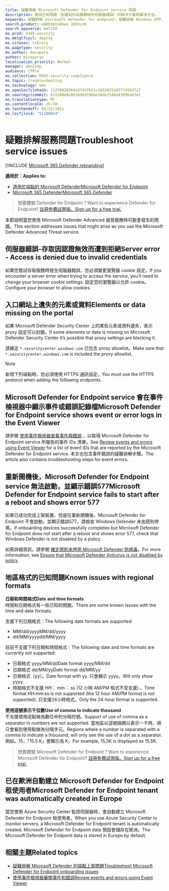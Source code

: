 ```yaml
---
title: 疑難排解 Microsoft Defender for Endpoint service 問題
description: 尋找已知問題（如嘗試存取服務時的伺服器錯誤）的解決方案和解決方法。
keywords: 疑難排解 microsoft defender for endpoint、疑難排解 Windows ATP、伺服器錯誤、拒絕存取、無效認證、沒有資料、儀表板入口網站、允許事件檢視器
search.product: eADQiWindows 10XVcnh
search.appverid: met150
ms.prod: m365-security
ms.mktglfcycl: deploy
ms.sitesec: library
ms.pagetype: security
ms.author: macapara
author: mjcaparas
localization_priority: Normal
manager: dansimp
audience: ITPro
ms.collection: M365-security-compliance
ms.topic: troubleshooting
ms.technology: mde
ms.openlocfilehash: 112f682836da37ddfb51c103282518ff74563727
ms.sourcegitcommit: 6f2288e0c863496dfd0ee38de754bd43096ab3e1
ms.translationtype: MT
ms.contentlocale: zh-TW
ms.lasthandoff: 03/24/2021
ms.locfileid: "51186014"
---
```

# <a name="troubleshoot-service-issues"></a><span data-ttu-id="144ba-104">疑難排解服務問題</span><span class="sxs-lookup"><span data-stu-id="144ba-104">Troubleshoot service issues</span></span>

[!INCLUDE [Microsoft 365 Defender rebranding](../../includes/microsoft-defender.md)]

<span data-ttu-id="144ba-105">**適用於：**</span><span class="sxs-lookup"><span data-stu-id="144ba-105">**Applies to:**</span></span>
- [<span data-ttu-id="144ba-106">適用於端點的 Microsoft Defender</span><span class="sxs-lookup"><span data-stu-id="144ba-106">Microsoft Defender for Endpoint</span></span>](https://go.microsoft.com/fwlink/p/?linkid=2154037)
- [<span data-ttu-id="144ba-107">Microsoft 365 Defender</span><span class="sxs-lookup"><span data-stu-id="144ba-107">Microsoft 365 Defender</span></span>](https://go.microsoft.com/fwlink/?linkid=2118804)

> <span data-ttu-id="144ba-108">想要體驗 Defender for Endpoint？</span><span class="sxs-lookup"><span data-stu-id="144ba-108">Want to experience Defender for Endpoint?</span></span> [<span data-ttu-id="144ba-109">註冊免費試用版。</span><span class="sxs-lookup"><span data-stu-id="144ba-109">Sign up for a free trial.</span></span>](https://www.microsoft.com/microsoft-365/windows/microsoft-defender-atp?ocid=docs-wdatp-pullalerts-abovefoldlink) 


<span data-ttu-id="144ba-110">本節說明當您使用 Microsoft Defender Advanced 威脅服務時可能會發生的問題。</span><span class="sxs-lookup"><span data-stu-id="144ba-110">This section addresses issues that might arise as you use the Microsoft Defender Advanced Threat service.</span></span>

## <a name="server-error---access-is-denied-due-to-invalid-credentials"></a><span data-ttu-id="144ba-111">伺服器錯誤-存取因認證無效而遭到拒絕</span><span class="sxs-lookup"><span data-stu-id="144ba-111">Server error - Access is denied due to invalid credentials</span></span>
<span data-ttu-id="144ba-112">如果您嘗試存取服務時發生伺服器錯誤，您必須變更瀏覽器 cookie 設定。</span><span class="sxs-lookup"><span data-stu-id="144ba-112">If you encounter a server error when trying to access the service, you’ll need to change your browser cookie settings.</span></span>
<span data-ttu-id="144ba-113">設定您的瀏覽器以允許 cookie。</span><span class="sxs-lookup"><span data-stu-id="144ba-113">Configure your browser to allow cookies.</span></span>

## <a name="elements-or-data-missing-on-the-portal"></a><span data-ttu-id="144ba-114">入口網站上遺失的元素或資料</span><span class="sxs-lookup"><span data-stu-id="144ba-114">Elements or data missing on the portal</span></span>
<span data-ttu-id="144ba-115">如果 Microsoft Defender Security Center 上的某些元素或資料遺失，表示 proxy 設定可以封鎖。</span><span class="sxs-lookup"><span data-stu-id="144ba-115">If some elements or data is missing on Microsoft Defender Security Center it’s possible that proxy settings are blocking it.</span></span>

<span data-ttu-id="144ba-116">請確定 `*.securitycenter.windows.com` 已包含 proxy allowlist。</span><span class="sxs-lookup"><span data-stu-id="144ba-116">Make sure that `*.securitycenter.windows.com` is included the proxy allowlist.</span></span>


> [!NOTE]
> <span data-ttu-id="144ba-117">新增下列端點時，您必須使用 HTTPS 通訊協定。</span><span class="sxs-lookup"><span data-stu-id="144ba-117">You must use the HTTPS protocol when adding the following endpoints.</span></span>

## <a name="microsoft-defender-for-endpoint-service-shows-event-or-error-logs-in-the-event-viewer"></a><span data-ttu-id="144ba-118">Microsoft Defender for Endpoint service 會在事件檢視器中顯示事件或錯誤記錄檔</span><span class="sxs-lookup"><span data-stu-id="144ba-118">Microsoft Defender for Endpoint service shows event or error logs in the Event Viewer</span></span>

<span data-ttu-id="144ba-119">請參閱 [使用事件檢視器查看事件與錯誤](event-error-codes.md) ，以取得 Microsoft Defender for Endpoint service 所報告的事件 IDs 清單。</span><span class="sxs-lookup"><span data-stu-id="144ba-119">See [Review events and errors using Event Viewer](event-error-codes.md) for a list of event IDs that are reported by the Microsoft Defender for Endpoint service.</span></span> <span data-ttu-id="144ba-120">本文也包含事件錯誤的疑難排解步驟。</span><span class="sxs-lookup"><span data-stu-id="144ba-120">The article also contains troubleshooting steps for event errors.</span></span>

## <a name="microsoft-defender-for-endpoint-service-fails-to-start-after-a-reboot-and-shows-error-577"></a><span data-ttu-id="144ba-121">重新開機後，Microsoft Defender for Endpoint service 無法啟動，並顯示錯誤577</span><span class="sxs-lookup"><span data-stu-id="144ba-121">Microsoft Defender for Endpoint service fails to start after a reboot and shows error 577</span></span>

<span data-ttu-id="144ba-122">如果已成功完成上架裝置，但是在重新開機後，Microsoft Defender for Endpoint 不會啟動，並顯示錯誤577，請檢查 Windows Defender 未由原則停用。</span><span class="sxs-lookup"><span data-stu-id="144ba-122">If onboarding devices successfully completes but Microsoft Defender for Endpoint does not start after a reboot and shows error 577, check that Windows Defender is not disabled by a policy.</span></span>

<span data-ttu-id="144ba-123">如需詳細資訊，請參閱 [確定原則未停用 Microsoft Defender 防病毒](troubleshoot-onboarding.md#ensure-that-microsoft-defender-antivirus-is-not-disabled-by-a-policy)。</span><span class="sxs-lookup"><span data-stu-id="144ba-123">For more information, see [Ensure that Microsoft Defender Antivirus is not disabled by policy](troubleshoot-onboarding.md#ensure-that-microsoft-defender-antivirus-is-not-disabled-by-a-policy).</span></span>

## <a name="known-issues-with-regional-formats"></a><span data-ttu-id="144ba-124">地區格式的已知問題</span><span class="sxs-lookup"><span data-stu-id="144ba-124">Known issues with regional formats</span></span>

<span data-ttu-id="144ba-125">**日期和時間格式**</span><span class="sxs-lookup"><span data-stu-id="144ba-125">**Date and time formats**</span></span><br>
<span data-ttu-id="144ba-126">時間和日期格式有一些已知的問題。</span><span class="sxs-lookup"><span data-stu-id="144ba-126">There are some known issues with the time and date formats.</span></span> 

<span data-ttu-id="144ba-127">支援下列日期格式：</span><span class="sxs-lookup"><span data-stu-id="144ba-127">The following date formats are supported:</span></span>
- <span data-ttu-id="144ba-128">MM/dd/yyyy</span><span class="sxs-lookup"><span data-stu-id="144ba-128">MM/dd/yyyy</span></span>
- <span data-ttu-id="144ba-129">dd/MM/yyyy</span><span class="sxs-lookup"><span data-stu-id="144ba-129">dd/MM/yyyy</span></span>

<span data-ttu-id="144ba-130">目前不支援下列日期和時間格式：</span><span class="sxs-lookup"><span data-stu-id="144ba-130">The following date and time formats are currently not supported:</span></span>
- <span data-ttu-id="144ba-131">日期格式 yyyy/MM/dd</span><span class="sxs-lookup"><span data-stu-id="144ba-131">Date format yyyy/MM/dd</span></span>
- <span data-ttu-id="144ba-132">日期格式 dd/MM/yy</span><span class="sxs-lookup"><span data-stu-id="144ba-132">Date format dd/MM/yy</span></span>
- <span data-ttu-id="144ba-133">日期格式（yy）。</span><span class="sxs-lookup"><span data-stu-id="144ba-133">Date format with yy.</span></span> <span data-ttu-id="144ba-134">只會顯示 yyyy。</span><span class="sxs-lookup"><span data-stu-id="144ba-134">Will only show yyyy.</span></span>
- <span data-ttu-id="144ba-135">時間格式不支援 HH： mm： ss (12 小時 AM/PM 格式不受支援) 。</span><span class="sxs-lookup"><span data-stu-id="144ba-135">Time format HH:mm:ss is not supported (the 12 hour AM/PM format is not supported).</span></span> <span data-ttu-id="144ba-136">只支援24小時格式。</span><span class="sxs-lookup"><span data-stu-id="144ba-136">Only the 24-hour format is supported.</span></span>

<span data-ttu-id="144ba-137">**使用逗號表示千位數**</span><span class="sxs-lookup"><span data-stu-id="144ba-137">**Use of comma to indicate thousand**</span></span><br>
<span data-ttu-id="144ba-138">不支援使用逗點做為數位中的分隔符號。</span><span class="sxs-lookup"><span data-stu-id="144ba-138">Support of use of comma as a separator in numbers are not supported.</span></span> <span data-ttu-id="144ba-139">當地區以逗號隔開以表示一千時，將只會看到使用點做為分隔字元。</span><span class="sxs-lookup"><span data-stu-id="144ba-139">Regions where a number is separated with a comma to indicate a thousand, will only see the use of a dot as a separator.</span></span> <span data-ttu-id="144ba-140">例如，15，「15.5 K」會顯示為 K。</span><span class="sxs-lookup"><span data-stu-id="144ba-140">For example, 15,5K is displayed as 15.5K.</span></span>

><span data-ttu-id="144ba-141">想要體驗 Microsoft Defender for Endpoint？</span><span class="sxs-lookup"><span data-stu-id="144ba-141">Want to experience Microsoft Defender for Endpoint?</span></span> [<span data-ttu-id="144ba-142">註冊免費試用版。</span><span class="sxs-lookup"><span data-stu-id="144ba-142">Sign up for a free trial.</span></span>](https://www.microsoft.com/microsoft-365/windows/microsoft-defender-atp?ocid=docs-wdatp-troubleshoot-belowfoldlink)

## <a name="microsoft-defender-for-endpoint-tenant-was-automatically-created-in-europe"></a><span data-ttu-id="144ba-143">已在歐洲自動建立 Microsoft Defender for Endpoint 租使用者</span><span class="sxs-lookup"><span data-stu-id="144ba-143">Microsoft Defender for Endpoint tenant was automatically created in Europe</span></span>
<span data-ttu-id="144ba-144">當您使用 Azure Security Center 監控伺服器時，會自動建立 Microsoft Defender for Endpoint 租使用者。</span><span class="sxs-lookup"><span data-stu-id="144ba-144">When you use Azure Security Center to monitor servers, a Microsoft Defender for Endpoint tenant is automatically created.</span></span> <span data-ttu-id="144ba-145">Microsoft Defender for Endpoint data 預設會儲存在歐洲。</span><span class="sxs-lookup"><span data-stu-id="144ba-145">The Microsoft Defender for Endpoint data is stored in Europe by default.</span></span>





## <a name="related-topics"></a><span data-ttu-id="144ba-146">相關主題</span><span class="sxs-lookup"><span data-stu-id="144ba-146">Related topics</span></span>
- [<span data-ttu-id="144ba-147">疑難排解 Microsoft Defender 的端點上架問題</span><span class="sxs-lookup"><span data-stu-id="144ba-147">Troubleshoot Microsoft Defender for Endpoint onboarding issues</span></span>](troubleshoot-onboarding.md)
- [<span data-ttu-id="144ba-148">使用事件檢視器審閱事件和錯誤</span><span class="sxs-lookup"><span data-stu-id="144ba-148">Review events and errors using Event Viewer</span></span>](event-error-codes.md)

